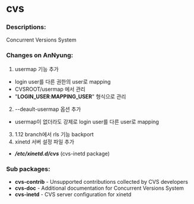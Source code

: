# cvs

### Descriptions:
Concurrent Versions System

### Changes on AnNyung:
1. usermap 기능 추가
 * login user를 다른 권한의 user로 mapping
 * CVSROOT/usermap 에서 관리
  * "**LOGIN_USER**:**MAPPING_USER**" 형식으로 관리
2. --deault-usermap 옵션 추가
 * usermap이 없더라도 강제로 login user를 다른 user로 mapping
3. 1.12 branch에서 rls 기능 backport
4. xinetd 서버 설정 파일 추가
 * **_/etc/xinetd.d/cvs_** (cvs-inetd package)

### Sub packages:
 * **cvs-contrib** - Unsupported contributions collected by CVS developers
 * **cvs-doc** - Additional documentation for Concurrent Versions System
 * **cvs-inetd** - CVS server configuration for xinetd